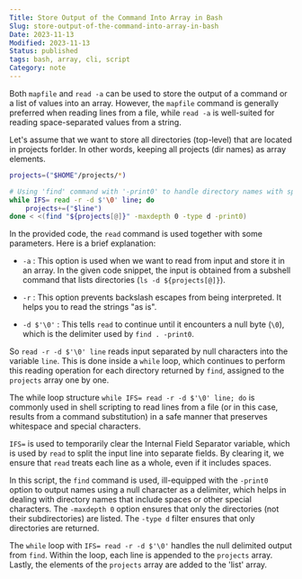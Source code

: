```yaml
---
Title: Store Output of the Command Into Array in Bash
Slug: store-output-of-the-command-into-array-in-bash
Date: 2023-11-13
Modified: 2023-11-13
Status: published
tags: bash, array, cli, script
Category: note
---
```


Both `mapfile` and `read -a` can be used to store the output of a command or a list of values into an array. However, the `mapfile` command is generally preferred when reading lines from a file, while `read -a` is well-suited for reading space-separated values from a string.

Let's assume that we want to store all directories (top-level) that are located in projects forlder. In other words, keeping all projects (dir names) as array elements.

```bash
projects=("$HOME"/projects/*)

# Using 'find' command with '-print0' to handle directory names with special characters
while IFS= read -r -d $'\0' line; do
    projects+=("$line")
done < <(find "${projects[@]}" -maxdepth 0 -type d -print0)
```
In the provided code, the `read` command is used together with some parameters. Here is a brief explanation:

- `-a` : This option is used when we want to read from input and store it in an array. In the given code snippet, the input is obtained from a subshell command that lists directories (`ls -d ${projects[@]}`).
    
- `-r` : This option prevents backslash escapes from being interpreted. It helps you to read the strings "as is".
    
- `-d $'\0'` : This tells `read` to continue until it encounters a null byte (`\0`), which is the delimiter used by `find . -print0`.
    

So `read -r -d $'\0' line` reads input separated by null characters into the variable `line`. This is done inside a `while` loop, which continues to perform this reading operation for each directory returned by `find`, assigned to the `projects` array one by one.

The while loop structure `while IFS= read -r -d $'\0' line; do` is commonly used in shell scripting to read lines from a file (or in this case, results from a command substitution) in a safe manner that preserves whitespace and special characters.

`IFS=` is used to temporarily clear the Internal Field Separator variable, which is used by `read` to split the input line into separate fields. By clearing it, we ensure that `read` treats each line as a whole, even if it includes spaces.

In this script, the `find` command is used, ill-equipped with the `-print0` option to output names using a null character as a delimiter, which helps in dealing with directory names that include spaces or other special characters. The `-maxdepth 0` option ensures that only the directories (not their subdirectories) are listed. The `-type d` filter ensures that only directories are returned.

The `while` loop with `IFS= read -r -d $'\0'` handles the null delimited output from `find`. Within the loop, each line is appended to the `projects` array. Lastly, the elements of the `projects` array are added to the 'list' array.
